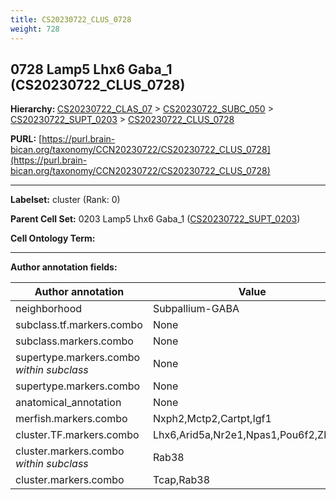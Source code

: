 ```yaml
---
title: CS20230722_CLUS_0728
weight: 728
---
```

## 0728 Lamp5 Lhx6 Gaba_1 (CS20230722_CLUS_0728)
<b>Hierarchy: </b>
[CS20230722_CLAS_07](../CS20230722_CLAS_07) >
[CS20230722_SUBC_050](../CS20230722_SUBC_050) >
[CS20230722_SUPT_0203](../CS20230722_SUPT_0203) >
[CS20230722_CLUS_0728](../CS20230722_CLUS_0728)

**PURL:** [https://purl.brain-bican.org/taxonomy/CCN20230722/CS20230722_CLUS_0728](https://purl.brain-bican.org/taxonomy/CCN20230722/CS20230722_CLUS_0728)

---


**Labelset:** cluster (Rank: 0)

**Parent Cell Set:** 0203 Lamp5 Lhx6 Gaba_1 ([CS20230722_SUPT_0203](../CS20230722_SUPT_0203))



**Cell Ontology Term:** 

[MARKER GENES.]: #


---

[TRANSFERRED ANNOTATIONS.]: #


[AUTHOR ANNOTATION FIELDS.]: #


**Author annotation fields:**

| Author annotation | Value |
|-------------------|-------|
|neighborhood|Subpallium-GABA|
|subclass.tf.markers.combo|None|
|subclass.markers.combo|None|
|supertype.markers.combo _within subclass_|None|
|supertype.markers.combo|None|
|anatomical_annotation|None|
|merfish.markers.combo|Nxph2,Mctp2,Cartpt,Igf1|
|cluster.TF.markers.combo|Lhx6,Arid5a,Nr2e1,Npas1,Pou6f2,Zbtb7c|
|cluster.markers.combo _within subclass_|Rab38|
|cluster.markers.combo|Tcap,Rab38|
